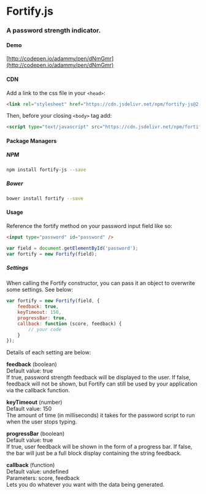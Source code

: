 # Fortify.js
### A password strength indicator.

#### Demo
[http://codepen.io/adammy/pen/dNmGmr](http://codepen.io/adammy/pen/dNmGmr)

#### CDN
Add a link to the css file in your `<head>`:
```html
<link rel="stylesheet" href="https://cdn.jsdelivr.net/npm/fortify-js@2.0.2/dist/fortify.min.css">
```

Then, before your closing `<body>` tag add:
```html
<script type="text/javascript" src="https://cdn.jsdelivr.net/npm/fortify-js@2.0.2/dist/fortify.min.js"></script>
```

#### Package Managers

##### NPM
```sh
npm install fortify-js --save
```

##### Bower
```sh
bower install fortify --save
```

#### Usage
Reference the fortify method on your password input field like so:
```html
<input type="password" id="password" />
```
```javascript
var field = document.getElementById('password');
var fortify = new Fortify(field);
```

##### Settings
When calling the Fortify constructor, you can pass it an object to overwrite some settings. See below:
```javascript
var fortify = new Fortify(field, {
	feedback: true,
	keyTimeout: 150,
	progressBar: true,
	callback: function (score, feedback) {
		// your code
	}
});
```

Details of each setting are below:

**feedback** (boolean)<br />
Default value: true<br />
If true, password strength feedback will be displayed to the user. If false, feedback will not be shown, but Fortify can still be used by your application via the callback function.

**keyTimeout** (number)<br />
Default value: 150<br />
The amount of time (in milliseconds) it takes for the password script to run when the user stops typing.

**progressBar** (boolean)<br />
Default value: true<br />
If true, user feedback will be shown in the form of a progress bar. If false, the bar will just be a full block display containing the string feedback.

**callback** (function)<br />
Default value: undefined<br />
Parameters: score, feedback<br />
Lets you do whatever you want with the data being generated.
